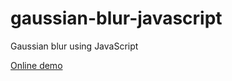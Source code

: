 # gaussian-blur-javascript

Gaussian blur using JavaScript

[Online demo](http://tony-xlh.github.io/gaussian-blur-javascript/)